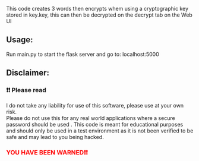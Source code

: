 This code creates 3 words then encrypts whem using a cryptographic key stored in key.key, this can then be decrypted on the decrypt tab on the Web UI

## Usage:
Run main.py to start the flask server and go to: localhost:5000

## Disclaimer:
### ❗❗ Please read<br />
I do not take any liability for use of this software, please use at your own risk.<br />
Please do not use this for any real world applications where a secure password should be used . This code is meant for educational purposes and should only be used in a test environment as it is not been verified to be safe and may lead to you being hacked.<br />
### <span style="color: red">YOU HAVE BEEN WARNED❗❗<br /><span style="color: red">
